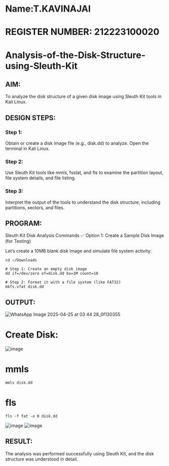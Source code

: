 # Name:T.KAVINAJAI
# REGISTER NUMBER: 212223100020
# Analysis-of-the-Disk-Structure-using-Sleuth-Kit
## AIM:
To analyze the disk structure of a given disk image using Sleuth Kit tools in Kali Linux.

## DESIGN STEPS:
### Step 1:
Obtain or create a disk image file (e.g., disk.dd) to analyze. Open the terminal in Kali Linux.

### Step 2:
Use Sleuth Kit tools like mmls, fsstat, and fls to examine the partition layout, file system details, and file listing.

### Step 3:
Interpret the output of the tools to understand the disk structure, including partitions, sectors, and files.

## PROGRAM:
Sleuth Kit Disk Analysis Commands
✅ Option 1: Create a Sample Disk Image (for Testing)

Let’s create a 10MB blank disk image and simulate file system activity:

```
cd ~/Downloads

# Step 1: Create an empty disk image
dd if=/dev/zero of=disk.dd bs=1M count=10

# Step 2: Format it with a file system (like FAT32)
mkfs.vfat disk.dd
```
## OUTPUT:

![WhatsApp Image 2025-04-25 at 03 44 28_0f130355](https://github.com/user-attachments/assets/750dfe6f-a567-43bc-bab5-4999c469fb8e)

# Create Disk:
![image](https://github.com/user-attachments/assets/f14771ed-58db-4ca8-b256-7ab9ea42ea47)

# mmls
```
mmls disk.dd
```
# fls
```
fls -f fat -o 0 disk.dd
```
![image](https://github.com/user-attachments/assets/b8cabdf9-9c6a-488f-855a-9231bd161b66)
![image](https://github.com/user-attachments/assets/86647ad5-d612-4f44-9e5f-d5fe10cca69e)



## RESULT:
The analysis was performed successfully using Sleuth Kit, and the disk structure was understood in detail.
